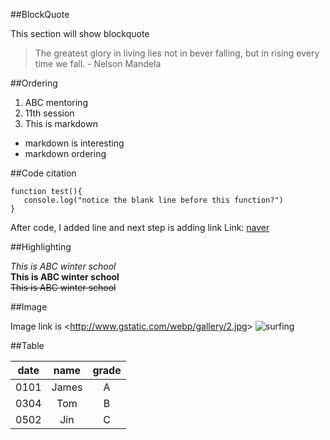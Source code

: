##BlockQuote

This section will show blockquote
>The greatest glory in living lies not in bever falling, but in rising every time we fall. - Nelson Mandela

##Ordering

1. ABC mentoring
2. 11th session
3. This is markdown
 * markdown is interesting
  * markdown ordering

##Code citation

```
function test(){
   console.log("notice the blank line before this function?")
}
```
 After code, I added line and next step is adding link
 Link: [naver](http://www.naver.com)

##Highlighting

_This is ABC winter school_  
**This is ABC winter school**  
~~This is ABC winter school~~  

##Image

Image link is <<http://www.gstatic.com/webp/gallery/2.jpg>>
![surfing](https://www.gstatic.com/webp/gallery/2.jpg)

##Table

|date|name|grade|
|:---:|:---:|:---:|
|0101|James|A|
|0304|Tom|B|
|0502|Jin|C|
